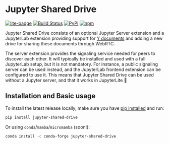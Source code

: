 # Jupyter Shared Drive

[![lite-badge](https://jupyterlite.rtfd.io/en/latest/_static/badge.svg)](https://davidbrochart.github.io/jupyter-shared-drive)
[![Build Status](https://github.com/davidbrochart/jupyter-shared-drive/actions/workflows/test.yml/badge.svg?query=branch%3Amain++)](https://github.com/davidbrochart/jupyter-shared-drive/actions?query=branch%3Amain++)
[![PyPI](https://img.shields.io/pypi/v/jupyter-shared-drive)](https://pypi.org/project/jupyter-shared-drive)
[![npm](https://img.shields.io/npm/v/@jupyter/shared-drive-extension)](https://www.npmjs.com/package/@jupyter/shared-drive-extension)

Jupyter Shared Drive consists of an optional Jupyter Server extension and a JupyterLab extension providing support for [Y documents](https://github.com/jupyter-server/jupyter_ydoc) and adding a new drive for sharing these documents through WebRTC.

The server extension provides the signaling service needed for peers to discover each other. It will typically be installed and used with a full JupyterLab setup, but it is not mandatory. For instance, a public signaling server can be used instead, and the JupyterLab frontend extension can be configured to use it. This means that Jupyter Shared Drive can be used without a Jupyter server, and that it works in JupyterLite 🚀

## Installation and Basic usage

To install the latest release locally, make sure you have
[pip installed](https://pip.readthedocs.io/en/stable/installing/) and run:

```bash
pip install jupyter-shared-drive
```

Or using ``conda``/``mamba``/``micromamba`` (soon!):

```bash
conda install -c conda-forge jupyter-shared-drive
```
